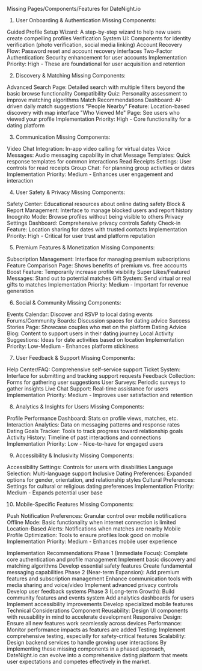 Missing Pages/Components/Features for DateNight.io
1. User Onboarding & Authentication
Missing Components:

Guided Profile Setup Wizard: A step-by-step wizard to help new users create compelling profiles
Verification System UI: Components for identity verification (photo verification, social media linking)
Account Recovery Flow: Password reset and account recovery interfaces
Two-Factor Authentication: Security enhancement for user accounts
Implementation Priority: High - These are foundational for user acquisition and retention

2. Discovery & Matching
Missing Components:

Advanced Search Page: Detailed search with multiple filters beyond the basic browse functionality
Compatibility Quiz: Personality assessment to improve matching algorithms
Match Recommendations Dashboard: AI-driven daily match suggestions
"People Nearby" Feature: Location-based discovery with map interface
"Who Viewed Me" Page: See users who viewed your profile
Implementation Priority: High - Core functionality for a dating platform

3. Communication
Missing Components:

Video Chat Integration: In-app video calling for virtual dates
Voice Messages: Audio messaging capability in chat
Message Templates: Quick response templates for common interactions
Read Receipts Settings: User controls for read receipts
Group Chat: For planning group activities or dates
Implementation Priority: Medium - Enhances user engagement and interaction

4. User Safety & Privacy
Missing Components:

Safety Center: Educational resources about online dating safety
Block & Report Management: Interface to manage blocked users and report history
Incognito Mode: Browse profiles without being visible to others
Privacy Settings Dashboard: Comprehensive privacy controls
Safety Check-in Feature: Location sharing for dates with trusted contacts
Implementation Priority: High - Critical for user trust and platform reputation

5. Premium Features & Monetization
Missing Components:

Subscription Management: Interface for managing premium subscriptions
Feature Comparison Page: Shows benefits of premium vs. free accounts
Boost Feature: Temporarily increase profile visibility
Super Likes/Featured Messages: Stand out to potential matches
Gift System: Send virtual or real gifts to matches
Implementation Priority: Medium - Important for revenue generation

6. Social & Community
Missing Components:

Events Calendar: Discover and RSVP to local dating events
Forums/Community Boards: Discussion spaces for dating advice
Success Stories Page: Showcase couples who met on the platform
Dating Advice Blog: Content to support users in their dating journey
Local Activity Suggestions: Ideas for date activities based on location
Implementation Priority: Low-Medium - Enhances platform stickiness

7. User Feedback & Support
Missing Components:

Help Center/FAQ: Comprehensive self-service support
Ticket System: Interface for submitting and tracking support requests
Feedback Collection: Forms for gathering user suggestions
User Surveys: Periodic surveys to gather insights
Live Chat Support: Real-time assistance for users
Implementation Priority: Medium - Improves user satisfaction and retention

8. Analytics & Insights for Users
Missing Components:

Profile Performance Dashboard: Stats on profile views, matches, etc.
Interaction Analytics: Data on messaging patterns and response rates
Dating Goals Tracker: Tools to track progress toward relationship goals
Activity History: Timeline of past interactions and connections
Implementation Priority: Low - Nice-to-have for engaged users

9. Accessibility & Inclusivity
Missing Components:

Accessibility Settings: Controls for users with disabilities
Language Selection: Multi-language support
Inclusive Dating Preferences: Expanded options for gender, orientation, and relationship styles
Cultural Preferences: Settings for cultural or religious dating preferences
Implementation Priority: Medium - Expands potential user base

10. Mobile-Specific Features
Missing Components:

Push Notification Preferences: Granular control over mobile notifications
Offline Mode: Basic functionality when internet connection is limited
Location-Based Alerts: Notifications when matches are nearby
Mobile Profile Optimization: Tools to ensure profiles look good on mobile
Implementation Priority: Medium - Enhances mobile user experience

Implementation Recommendations
Phase 1 (Immediate Focus):
Complete core authentication and profile management
Implement basic discovery and matching algorithms
Develop essential safety features
Create fundamental messaging capabilities
Phase 2 (Near-term Expansion):
Add premium features and subscription management
Enhance communication tools with media sharing and voice/video
Implement advanced privacy controls
Develop user feedback systems
Phase 3 (Long-term Growth):
Build community features and events system
Add analytics dashboards for users
Implement accessibility improvements
Develop specialized mobile features
Technical Considerations
Component Reusability: Design UI components with reusability in mind to accelerate development
Responsive Design: Ensure all new features work seamlessly across devices
Performance: Monitor performance impacts as features are added
Testing: Implement comprehensive testing, especially for safety-critical features
Scalability: Design backend services to handle growing user interactions
By implementing these missing components in a phased approach, DateNight.io can evolve into a comprehensive dating platform that meets user expectations and competes effectively in the market.